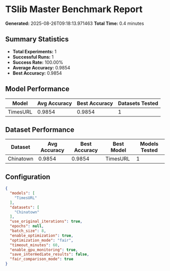 # TSlib Master Benchmark Report

**Generated:** 2025-08-26T09:18:13.971463
**Total Time:** 0.4 minutes

## Summary Statistics

- **Total Experiments:** 1
- **Successful Runs:** 1
- **Success Rate:** 100.00%
- **Average Accuracy:** 0.9854
- **Best Accuracy:** 0.9854

## Model Performance

| Model | Avg Accuracy | Best Accuracy | Datasets Tested |
|-------|-------------|---------------|----------------|
| TimesURL | 0.9854 | 0.9854 | 1 |

## Dataset Performance

| Dataset | Avg Accuracy | Best Accuracy | Best Model | Models Tested |
|---------|-------------|---------------|------------|---------------|
| Chinatown | 0.9854 | 0.9854 | TimesURL | 1 |

## Configuration

```json
{
  "models": [
    "TimesURL"
  ],
  "datasets": [
    "Chinatown"
  ],
  "use_original_iterations": true,
  "epochs": null,
  "batch_size": 8,
  "enable_optimization": true,
  "optimization_mode": "fair",
  "timeout_minutes": 60,
  "enable_gpu_monitoring": true,
  "save_intermediate_results": false,
  "fair_comparison_mode": true
}
```
